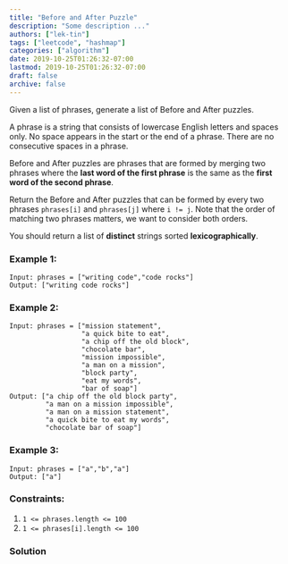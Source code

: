 ```yaml
---
title: "Before and After Puzzle"
description: "Some description ..."
authors: ["lek-tin"]
tags: ["leetcode", "hashmap"]
categories: ["algorithm"]
date: 2019-10-25T01:26:32-07:00
lastmod: 2019-10-25T01:26:32-07:00
draft: false
archive: false
---
```

Given a list of phrases, generate a list of Before and After puzzles.  

A phrase is a string that consists of lowercase English letters and spaces only. No space appears in the start or the end of a phrase. There are no consecutive spaces in a phrase.  

Before and After puzzles are phrases that are formed by merging two phrases where the **last word of the first phrase** is the same as the **first word of the second phrase**.  

Return the Before and After puzzles that can be formed by every two phrases `phrases[i]` and `phrases[j]` where `i != j`. Note that the order of matching two phrases matters, we want to consider both orders.  

You should return a list of **distinct** strings sorted **lexicographically**.

### Example 1:
```
Input: phrases = ["writing code","code rocks"]
Output: ["writing code rocks"]
```

### Example 2:
```
Input: phrases = ["mission statement",
                  "a quick bite to eat",
                  "a chip off the old block",
                  "chocolate bar",
                  "mission impossible",
                  "a man on a mission",
                  "block party",
                  "eat my words",
                  "bar of soap"]
Output: ["a chip off the old block party",
         "a man on a mission impossible",
         "a man on a mission statement",
         "a quick bite to eat my words",
         "chocolate bar of soap"]
```

### Example 3:
```
Input: phrases = ["a","b","a"]
Output: ["a"]
```

### Constraints:
1. `1 <= phrases.length <= 100`
2. `1 <= phrases[i].length <= 100`

### Solution
```python

```